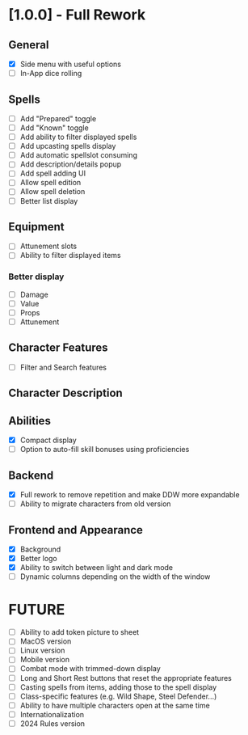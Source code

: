 # [1.0.0] - Full Rework

## General

- [x] Side menu with useful options
- [ ] In-App dice rolling

## Spells

- [ ] Add "Prepared" toggle
- [ ] Add "Known" toggle
- [ ] Add ability to filter displayed spells
- [ ] Add upcasting spells display
- [ ] Add automatic spellslot consuming
- [ ] Add description/details popup
- [ ] Add spell adding UI
- [ ] Allow spell edition
- [ ] Allow spell deletion
- [ ] Better list display

## Equipment

- [ ] Attunement slots
- [ ] Ability to filter displayed items

### Better display

- [ ] Damage
- [ ] Value
- [ ] Props
- [ ] Attunement

## Character Features

- [ ] Filter and Search features

## Character Description

## Abilities

- [x] Compact display
- [ ] Option to auto-fill skill bonuses using proficiencies

## Backend

- [x] Full rework to remove repetition and make DDW more expandable
- [ ] Ability to migrate characters from old version

## Frontend and Appearance

- [x] Background
- [x] Better logo
- [x] Ability to switch between light and dark mode
- [ ] Dynamic columns depending on the width of the window

# FUTURE

- [ ] Ability to add token picture to sheet
- [ ] MacOS version
- [ ] Linux version
- [ ] Mobile version
- [ ] Combat mode with trimmed-down display
- [ ] Long and Short Rest buttons that reset the appropriate features
- [ ] Casting spells from items, adding those to the spell display
- [ ] Class-specific features (e.g. Wild Shape, Steel Defender...)
- [ ] Ability to have multiple characters open at the same time
- [ ] Internationalization
- [ ] 2024 Rules version
